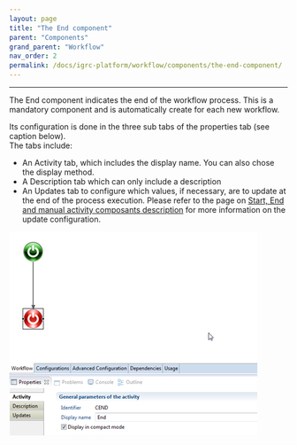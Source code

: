 ```yaml
---
layout: page
title: "The End component"
parent: "Components"
grand_parent: "Workflow"
nav_order: 2
permalink: /docs/igrc-platform/workflow/components/the-end-component/
---
```

---

The End component indicates the end of the workflow process. This is a mandatory component and is automatically create for each new workflow.   

Its configuration is done in the three sub tabs of the properties tab (see caption below).    
The tabs include:   

- An Activity tab, which includes the display name. You can also chose the display method.
- A Description tab which can only include a description
- An Updates tab to configure which values, if necessary, are to update at the end of the process execution. Please refer to the page on [Start, End and manual activity composants description](igrc-platform/workflow/components/start-or-manual-activity-composants.md) for more information on the update configuration.   

![The End component](../images/Image_Documentation23_bis.png "The End component")
